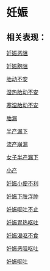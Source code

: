# 妊娠## 相关表现：[妊娠恶阻](https://zuoye.gmzyh.com/search?key=妊娠恶阻)[妊娠胞阻](https://zuoye.gmzyh.com/search?key=妊娠胞阻)[胎动不安](https://zuoye.gmzyh.com/search?key=胎动不安)[湿热胎动不安](https://zuoye.gmzyh.com/search?key=湿热胎动不安)[寒湿胎动不安](https://zuoye.gmzyh.com/search?key=寒湿胎动不安)[胎漏](https://zuoye.gmzyh.com/search?key=胎漏)[半产漏下](https://zuoye.gmzyh.com/search?key=半产漏下)[流产崩漏](https://zuoye.gmzyh.com/search?key=流产崩漏)[女子半产漏下](https://zuoye.gmzyh.com/search?key=女子半产漏下)[小产](https://zuoye.gmzyh.com/search?key=小产)[妊娠小便不利](https://zuoye.gmzyh.com/search?key=妊娠小便不利)[妊娠下肢浮肿](https://zuoye.gmzyh.com/search?key=妊娠下肢浮肿)[妊娠呕吐不止](https://zuoye.gmzyh.com/search?key=妊娠呕吐不止)[妊娠胃热呕吐](https://zuoye.gmzyh.com/search?key=妊娠胃热呕吐)[妊娠渴呕不食](https://zuoye.gmzyh.com/search?key=妊娠渴呕不食)[妊娠恶阻呕吐](https://zuoye.gmzyh.com/search?key=妊娠恶阻呕吐)[妊娠呕吐](https://zuoye.gmzyh.com/search?key=妊娠呕吐)